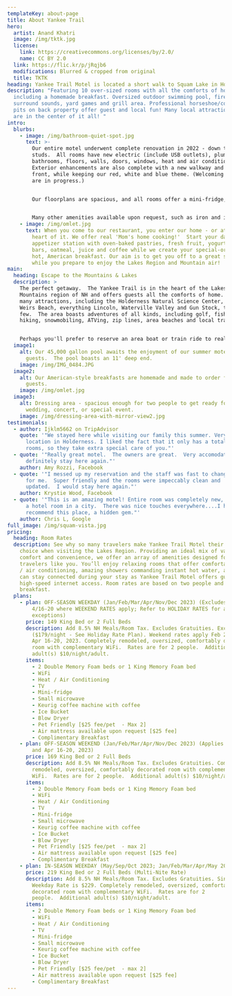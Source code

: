 ```yaml
---
templateKey: about-page
title: About Yankee Trail
hero:
  artist: Anand Khatri
  image: /img/tktk.jpg
  license:
    link: https://creativecommons.org/licenses/by/2.0/
    name: CC BY 2.0
  link: https://flic.kr/p/jRqjb6
  modifications: Blurred & cropped from original
  title: TKTK
heading: Yankee Trail Motel is located a short walk to Squam Lake in Holderness, NH
description: "Featuring 10 over-sized rooms with all the comforts of home,
  including a homemade breakfast. Oversized outdoor swimming pool, fire pits, 3
  surround sounds, yard games and grill area. Professional horseshoe/corn hole
  pits on back property offer guest and local fun! Many local attractions, as we
  are in the center of it all! "
intro:
  blurbs:
    - image: /img/bathroom-quiet-spot.jpg
      text: >-
        Our entire motel underwent complete renovation in 2022 - down to the
        studs.  All rooms have new electric (include USB outlets), plumbing,
        bathrooms, floors, walls, doors, windows, heat and air conditioning.
        Exterior enhancements are also complete with a new walkway and vinyl
        front, while keeping our red, white and blue theme. (Welcoming red doors
        are in progress.)


        Our floorplans are spacious, and all rooms offer a mini-fridge, microwave, Keurig coffee maker (coffee provided) and blow dryers. We currently offer three King rooms and seven rooms with two double (full) beds.  


        Many other amenities available upon request, such as iron and ironing boards, forgotten toiletries, etc. 
    - image: /img/omlet.jpg
      text: When you come to our restaurant, you enter our home - or at least the
        heart of it. We offer real 'Mom's home cooking!'  Start your day at the
        appetizer station with oven-baked pastries, fresh fruit, yogurt, granola
        bars, oatmeal, juice and coffee while we create your special-ordered,
        hot, American breakfast. Our aim is to get you off to a great start
        while you prepare to enjoy the Lakes Region and Mountain air!
main:
  heading: Escape to the Mountains & Lakes
  description: >
    The perfect getaway.  The Yankee Trail is in the heart of the Lakes and
    Mountains region of NH and offers guests all the comforts of home.  Close to
    many attractions, including the Holderness Natural Science Center, Laconia’s
    Weirs Beach, everything Lincoln, Waterville Valley and Gun Stock, to name a
    few.  The area boasts adventures of all kinds, including golf, fishing,
    hiking, snowmobiling, ATVing, zip lines, area beaches and local trails.


    Perhaps you'll prefer to reserve an area boat or train ride to really take in the sights!  We are the perfect location for being near it all but not in it all; allowing you to participate yet take a break when you need one!  We are a perfect location for access to Lake Squam, Newfound Lake, and Winnipesauki Fishing and Pond Hockey Tournaments, as well as for Laconia's bike week.  Or maybe you are attending a concert/event at the nearby BNH Pavilion. Better yet, create your own event right here on our grounds! Gather your friends and family and come enjoy all the Yankee Trail has to offer.  
  image1:
    alt: Our 45,000 gallon pool awaits the enjoyment of our summer motel
      guests.  The pool boasts an 11' deep end.
    image: /img/IMG_0484.JPG
  image2:
    alt: Our American-style breakfasts are homemade and made to order for our motel
      guests.
    image: /img/omlet.jpg
  image3:
    alt: Dressing area - spacious enough for two people to get ready for that
      wedding, concert, or special event.
    image: /img/dressing-area-with-mirror-view2.jpg
testimonials:
  - author: Ijklm5662 on TripAdvisor
    quote: '"We stayed here while visiting our family this summer. Very convenient
      location in Holderness. I liked the fact that it only has a total of 10
      rooms, so they take extra special care of you."'
  - quote: '"Really great motel.  The owners are great.  Very accomodating.  I will
      definitely stay here again."'
    author: Amy Rozzi, Facebook
  - quote: '"I messed up my reservation and the staff was fast to change the date
      for me.  Super friendly and the rooms were impeccably clean and
      updated.  I would stay here again."'
    author: Krystie Wood, Facebook
  - quote: '"This is an amazing motel! Entire room was completely new, it felt like
      a hotel room in a city.  There was nice touches everywhere....I highly
      recommend this place, a hidden gem."'
    author: Chris L, Google
full_image: /img/squam-vista.jpg
pricing:
  heading: Room Rates
  description: See why so many travelers make Yankee Trail Motel their motel of
    choice when visiting the Lakes Region. Providing an ideal mix of value,
    comfort and convenience, we offer an array of amenities designed for
    travelers like you. You’ll enjoy relaxing rooms that offer comfortable heat
    / air conditioning, amazing showers commanding instant hot water, and you
    can stay connected during your stay as Yankee Trail Motel offers guests free
    high-speed internet access. Room rates are based on two people and include
    breakfast.
  plans:
    - plan: OFF-SEASON WEEKDAY (Jan/Feb/Mar/Apr/Nov/Dec 2023) (Excludes 2/20-23 and
        4/16-20 where WEEKEND RATES apply; Refer to HOLIDAY RATES for additional
        exceptions)
      price: 149 King Bed or 2 Full Beds
      description: Add 8.5% NH Meals/Room Tax. Excludes Gratuities. Excludes Holidays
        ($179/night - See Holiday Rate Plan). Weekend rates apply Feb 20-23 and
        Apr 16-20, 2023. Completely remodeled, oversized, comfortably decorated
        room with complementary WiFi.  Rates are for 2 people.  Additional
        adult(s) $10/night/adult.
      items:
        - 2 Double Memory Foam beds or 1 King Memory Foam bed
        - WiFi
        - Heat / Air Conditioning
        - TV
        - Mini-fridge
        - Small microwave
        - Keurig coffee machine with coffee
        - Ice Bucket
        - Blow Dryer
        - Pet Friendly [$25 fee/pet  - Max 2]
        - Air mattress available upon request [$25 fee]
        - Complimentary Breakfast
    - plan: OFF-SEASON WEEKEND (Jan/Feb/Mar/Apr/Nov/Dec 2023) (Applies to Feb 20-23
        and Apr 16-20, 2023)
      price: 169 King Bed or 2 Full Beds
      description: Add 8.5% NH Meals/Room Tax. Excludes Gratuities. Completely
        remodeled, oversized, comfortably decorated room with complementary
        WiFi.  Rates are for 2 people.  Additional adult(s) $10/night/adult.
      items:
        - 2 Double Memory Foam beds or 1 King Memory Foam bed
        - WiFi
        - Heat / Air Conditioning
        - TV
        - Mini-fridge
        - Small microwave
        - Keurig coffee machine with coffee
        - Ice Bucket
        - Blow Dryer
        - Pet Friendly [$25 fee/pet  - max 2]
        - Air mattress available upon request [$25 fee]
        - Complimentary Breakfast
    - plan: IN-SEASON WEEKDAY (May/Sep/Oct 2023; Jan/Feb/Mar/Apr/May 2024)
      price: 219 King Bed or 2 Full Beds (Multi-Nite Rate)
      description: Add 8.5% NH Meals/Room Tax. Excludes Gratuities. Single-Nite
        Weekday Rate is $229. Completely remodeled, oversized, comfortably
        decorated room with complementary WiFi.  Rates are for 2
        people.  Additional adult(s) $10/night/adult.
      items:
        - 2 Double Memory Foam beds or 1 King Memory Foam bed
        - WiFi
        - Heat / Air Conditioning
        - TV
        - Mini-fridge
        - Small microwave
        - Keurig coffee machine with coffee
        - Ice Bucket
        - Blow Dryer
        - Pet Friendly [$25 fee/pet  - max 2]
        - Air mattress available upon request [$25 fee]
        - Complimentary Breakfast
---
```

